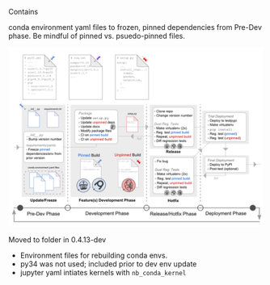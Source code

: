 Contains

conda environment yaml files to frozen, pinned dependencies from Pre-Dev phase.
Be mindful of pinned vs. psuedo-pinned files.

![Dev Cycle](../docs/_images/Diagram_Development_Workflow_071916.png)

Moved to folder in 0.4.13-dev
- Environment files for rebuilding conda envs.
- py34 was not used; included prior to dev env update
- jupyter yaml intiates kernels with `nb_conda_kernel`
